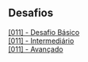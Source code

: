 
## Desafios

[[011] - Desafio Básico ]()
<br>
[[011] - Intermediário]()
<br>
[[011] - Avançado]()
<br>

